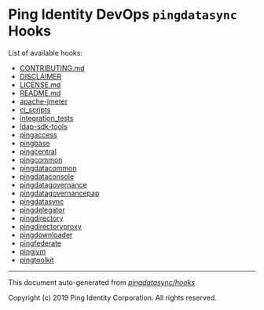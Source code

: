 
# Ping Identity DevOps `pingdatasync` Hooks
List of available hooks:
* [CONTRIBUTING.md](CONTRIBUTING.md.md)
* [DISCLAIMER](DISCLAIMER.md)
* [LICENSE.md](LICENSE.md.md)
* [README.md](README.md.md)
* [apache-jmeter](apache-jmeter.md)
* [ci_scripts](ci_scripts.md)
* [integration_tests](integration_tests.md)
* [ldap-sdk-tools](ldap-sdk-tools.md)
* [pingaccess](pingaccess.md)
* [pingbase](pingbase.md)
* [pingcentral](pingcentral.md)
* [pingcommon](pingcommon.md)
* [pingdatacommon](pingdatacommon.md)
* [pingdataconsole](pingdataconsole.md)
* [pingdatagovernance](pingdatagovernance.md)
* [pingdatagovernancepap](pingdatagovernancepap.md)
* [pingdatasync](pingdatasync.md)
* [pingdelegator](pingdelegator.md)
* [pingdirectory](pingdirectory.md)
* [pingdirectoryproxy](pingdirectoryproxy.md)
* [pingdownloader](pingdownloader.md)
* [pingfederate](pingfederate.md)
* [pingjvm](pingjvm.md)
* [pingtoolkit](pingtoolkit.md)

---
This document auto-generated from _[pingdatasync/hooks](https://github.com/pingidentity/pingidentity-docker-builds/blob/master/pingdatasync/hooks)_

Copyright (c)  2019 Ping Identity Corporation. All rights reserved.
